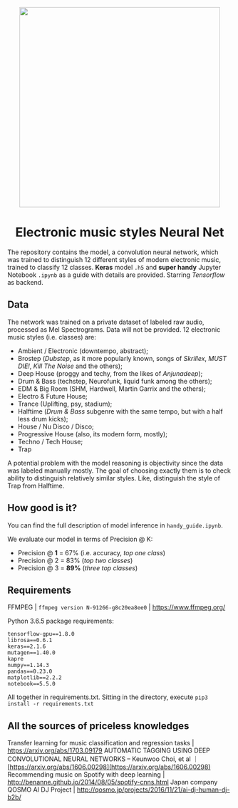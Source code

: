 ﻿
<p align='center'><img width='450' src='https://preview.ibb.co/dwerHy/00111.png'/></p>

# <center>Electronic music styles Neural Net</center> 

The repository contains the model, a convolution neural network, which was trained to distinguish 12 different styles of modern electronic music, trained to classify 12 classes. **Keras** model `.h5` and **super handy** Jupyter Notebook `.ipynb` as a guide with details are provided. Starring *Tensorflow* as backend.

## Data

The network was trained on a private dataset of labeled raw audio, processed as Mel Spectrograms. Data will not be provided. 12 electronic music styles (i.e. classes) are:

 - Ambient / Electronic (downtempo, abstract);
 - Brostep (*Dubstep*, as it more popularly known, songs of *Skrillex*, *MUST DIE!*, *Kill The Noise* and the others);
 - Deep House (proggy and techy, from the likes of *Anjunadeep*);
 - Drum & Bass (techstep, Neurofunk, liquid funk among the others);
 - EDM & Big Room (SHM, Hardwell, Martin Garrix and the others);
 - Electro & Future House;
 - Trance (Uplifting, psy, stadium);
 - Halftime (*Drum & Bass* subgenre with the same tempo, but with a half less drum kicks);
 - House / Nu Disco / Disco;
 - Progressive House (also, its modern form, mostly);
 - Techno / Tech House;
 - Trap
 
A potential problem with the model reasoning is objectivity since the data was labeled manually mostly. The goal of choosing exactly them is to check ability to distinguish relatively similar styles. Like, distinguish the style of Trap from Halftime.

## How good is it?

You can find the full description of model inference in `handy_guide.ipynb`. 

We evaluate our model in terms of Precision @ K:

 - Precision @ **1** = 67% (i.e. accuracy, *top one class*)
 - Precision @ 2 = 83% (*top two classes*)
 - Precision @ 3 = **89%** (*three top classes*)
 
## Requirements
FFMPEG | `ffmpeg version N-91266-g8c20ea8ee0` | https://www.ffmpeg.org/

Python 3.6.5 package requirements:
```
tensorflow-gpu==1.8.0
librosa==0.6.1
keras==2.1.6
mutagen==1.40.0
kapre
numpy==1.14.3
pandas==0.23.0
matplotlib==2.2.2
notebook==5.5.0
```
All together in requirements.txt. Sitting in the directory, execute
`pip3 install -r requirements.txt`

## All the sources of priceless knowledges

Transfer learning for music classification and regression tasks | https://arxiv.org/abs/1703.09179
AUTOMATIC TAGGING USING DEEP CONVOLUTIONAL NEURAL NETWORKS – Keunwoo Choi, et al ｜ [https://arxiv.org/abs/1606.00298](https://arxiv.org/abs/1606.00298)
Recommending music on Spotify with deep learning | http://benanne.github.io/2014/08/05/spotify-cnns.html
Japan company QOSMO AI DJ Project | http://qosmo.jp/projects/2016/11/21/ai-dj-human-dj-b2b/
